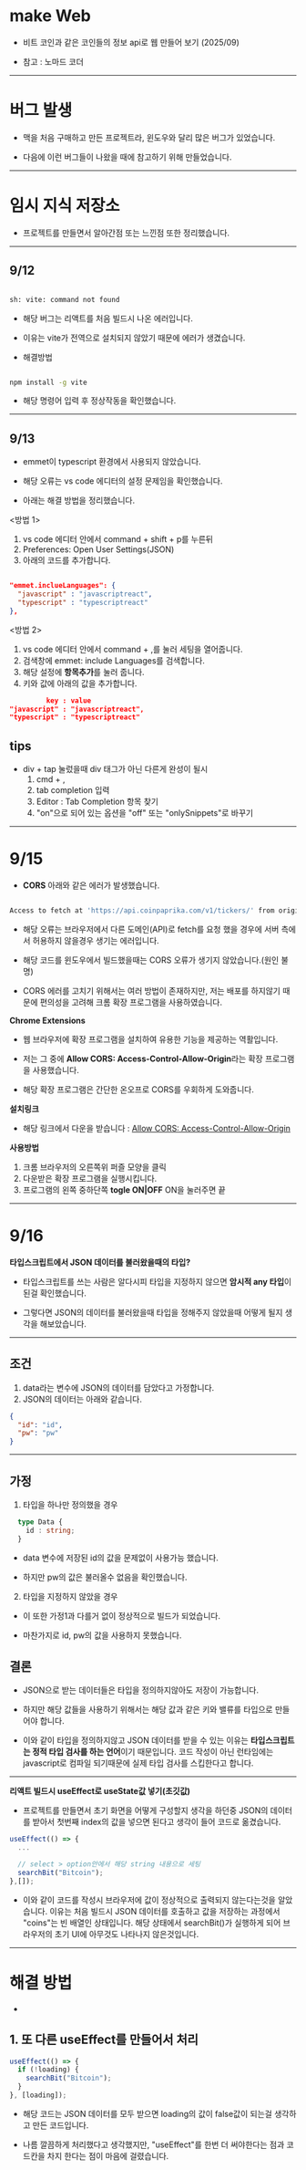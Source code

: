 # make Web

- 비트 코인과 같은 코인들의 정보 api로 웹 만들어 보기 (2025/09)

- 참고 : 노마드 코더

<hr/>

# 버그 발생

- 맥을 처음 구매하고 만든 프로젝트라, 윈도우와 달리 많은 버그가 있었습니다.

- 다음에 이런 버그들이 나왔을 때에 참고하기 위해 만들었습니다.

<hr/>

# 임시 지식 저장소

- 프로젝트를 만들면서 알아간점 또는 느낀점 또한 정리했습니다.

<hr/>

## 9/12

```sh

sh: vite: command not found

```

- 해당 버그는 리액트를 처음 빌드시 나온 에러입니다.

- 이유는 vite가 전역으로 설치되지 않았기 때문에 에러가 생겼습니다.

- 해결방법

```sh

npm install -g vite

```

- 해당 명령어 입력 후 정상작동을 확인했습니다.

<hr/>

## 9/13

- emmet이 typescript 환경에서 사용되지 않았습니다.

- 해당 오류는 vs code 에디터의 설정 문제임을 확인했습니다.

- 아래는 해결 방법을 정리했습니다.

<방법 1>

1. vs code 에디터 안에서 command + shift + p를 누른뒤
2. Preferences: Open User Settings(JSON)
3. 아래의 코드를 추가합니다.

```json

"emmet.inclueLanguages": {
  "javascript" : "javascriptreact",
  "typescript" : "typescriptreact"
},

```

<방법 2>

1. vs code 에디터 안에서 command + ,를 눌러 세팅을 열어줍니다.
2. 검색창에 emmet: include Languages를 검색합니다.
3. 해당 설정에 **항목추가**를 눌러 줍니다.
4. 키와 값에 아래의 값을 추가합니다.

```json
         key : value
"javascript" : "javascriptreact",
"typescript" : "typescriptreact"

```

## **tips**

- div + tap 눌렀을때 div 태그가 아닌 다른게 완성이 될시
  1. cmd + ,
  2. tab completion 입력
  3. Editor : Tab Completion 항목 찾기
  4. "on"으로 되어 있는 옵션을 "off" 또는 "onlySnippets"로 바꾸기

<hr/>

# 9/15

- **CORS** 아래와 같은 에러가 발생했습니다.

```sh

Access to fetch at 'https://api.coinpaprika.com/v1/tickers/' from origin 'http://localhost:5173' has been blocked by CORS policy: No 'Access-Control-Allow-Origin' header is present on the requested resource.

```

- 해당 오류는 브라우저에서 다른 도메인(API)로 fetch를 요청 했을 경우에
  서버 측에서 허용하지 않을경우 생기는 에러입니다.

- 해당 코드를 윈도우에서 빌드했을때는 CORS 오류가 생기지 않았습니다.(원인 불명)

- CORS 에러를 고치기 위해서는 여러 방법이 존재하지만, 저는 배포를 하지않기 때문에 편의성을 고려해 크롬 확장 프로그램을 사용하였습니다.

**Chrome Extensions**

- 웹 브라우저에 확장 프로그램을 설치하여 유용한 기능을 제공하는 역활입니다.

- 저는 그 중에 **Allow CORS: Access-Control-Allow-Origin**라는 확장 프로그램을 사용했습니다.

- 해당 확장 프로그램은 간단한 온오프로 CORS를 우회하게 도와줍니다.

**설치링크**

- 해당 링크에서 다운을 받습니다 : [Allow CORS: Access-Control-Allow-Origin](https://chromewebstore.google.com/detail/allow-cors-access-control/lhobafahddgcelffkeicbaginigeejlf)

**사용방법**

1. 크롬 브라우저의 오른쪽위 퍼즐 모양을 클릭
2. 다운받은 확장 프로그램을 실행시킵니다.
3. 프로그램의 왼쪽 중하단쪽 **togle ON|OFF** ON을 눌러주면 끝

<hr/>

# 9/16

**타입스크립트에서 JSON 데이터를 불러왔을때의 타입?**

- 타입스크립트를 쓰는 사람은 알다시피 타입을 지정하지 않으면 **암시적 any 타입**이 된걸 확인했습니다.

- 그렇다면 JSON의 데이터를 불러왔을때 타입을 정해주지 않았을때 어떻게 될지 생각을 해보았습니다.

<hr/>

## **조건**

1. data라는 변수에 JSON의 데이터를 담았다고 가정합니다.
2. JSON의 데이터는 아래와 같습니다.

```json
{
  "id": "id",
  "pw": "pw"
}
```

<hr/>

## **가정**

1. 타입을 하나만 정의했을 경우

```typescript
  type Data {
    id : string;
  }
```

- data 변수에 저장된 id의 값을 문제없이 사용가능 했습니다.

- 하지만 pw의 값은 불러올수 없음을 확인했습니다.

2. 타입을 지정하지 않았을 경우

- 이 또한 가정1과 다를거 없이 정상적으로 빌드가 되었습니다.

- 마찬가지로 id, pw의 값을 사용하지 못했습니다.

## **결론**

- JSON으로 받는 데이터들은 타입을 정의하지않아도 저장이 가능합니다.

- 하지만 해당 값들을 사용하기 위해서는 해당 값과 같은 키와 밸류를 타입으로 만들어야 합니다.

- 이와 같이 타입을 정의하지않고 JSON 데이터를 받을 수 있는 이유는 **타입스크립트는 정적 타입 검사를 하는 언어**이기 때문입니다.
  코드 작성이 아닌 런타임에는 javascript로 컴파일 되기때문에 실제 타입 검사를 스킵한다고 합니다.

<hr/>

**리액트 빌드시 useEffect로 useState값 넣기(초깃값)**

- 프로젝트를 만들면서 초기 화면을 어떻게 구성할지 생각을 하던중 JSON의 데이터를 받아서 첫번째 index의 값을 넣으면 된다고 생각이 들어 코드로 옮겼습니다.

```typescript
useEffect(() => {
  ...

  // select > option안에서 해당 string 내용으로 세팅
  searchBit("Bitcoin");
},[]);
```

- 이와 같이 코드를 작성시 브라우저에 값이 정상적으로 출력되지 않는다는것을 알았습니다. 이유는 처음 빌드시 JSON 데이터를 호출하고 값을 저장하는 과정에서 "coins"는 빈 배열인 상태입니다. 해당 상태에서 searchBit()가 실행하게 되어 브라우저의 초기 UI에 아무것도 나타나지 않은것입니다.

<hr />

# 해결 방법

-

## 1. 또 다른 useEffect를 만들어서 처리

```typescript
useEffect(() => {
  if (!loading) {
    searchBit("Bitcoin");
  }
}, [loading]);
```

- 해당 코드는 JSON 데이터를 모두 받으면 loading의 값이 false값이 되는걸 생각하고 만든 코드입니다.

- 나름 깔끔하게 처리했다고 생각했지만, "useEffect"를 한번 더 써야한다는 점과 코드칸을 차지 한다는 점이 마음에 걸렸습니다.
